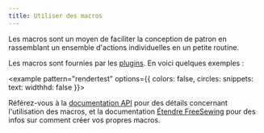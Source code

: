 ```yaml
---
title: Utiliser des macros
---
```


Les macros sont un moyen de faciliter la conception de patron en rassemblant un ensemble d'actions individuelles en un petite routine.

Les macros sont fournies par les [plugins](/plugins/). En voici quelques exemples :

<example pattern="rendertest" options={{ colors: false, circles: snippets: text: widthhd: false }}>

Référez-vous à la [documentation API](/api/part#macro) pour des détails concernant l'utilisation des macros, et la documentation [Étendre FreeSewing](/extend) pour des infos sur comment créer vos propres macros.